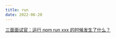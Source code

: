 ```yaml
---
title: run
date: 2022-06-20
---
```


[三面面试官：运行 npm run xxx 的时候发生了什么？](https://juejin.cn/post/7078924628525056007)
